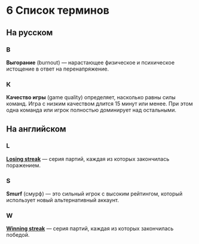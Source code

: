 # 6 Список терминов

## На русском

### В

**Выгорание** (burnout) — нарастающее физическое и психическое истощение в ответ на перенапряжение.

### К

**Качество игры** (game quality) определяет, насколько равны силы команд. Игра с низким качеством длится 15 минут или менее. При этом одна команда или игрок полностью доминирует над остальными.

## На английском

### L

[**Losing streak**](https://en.wikipedia.org/wiki/Losing_streak) — серия партий, каждая из которых закончилась поражением.

### S

**Smurf** (смурф) — это сильный игрок с высоким рейтингом, который использует новый альтернативный аккаунт.

### W

[**Winning streak**](https://en.wikipedia.org/wiki/Winning_streak) — серия партий, каждая из которых закончилась победой.